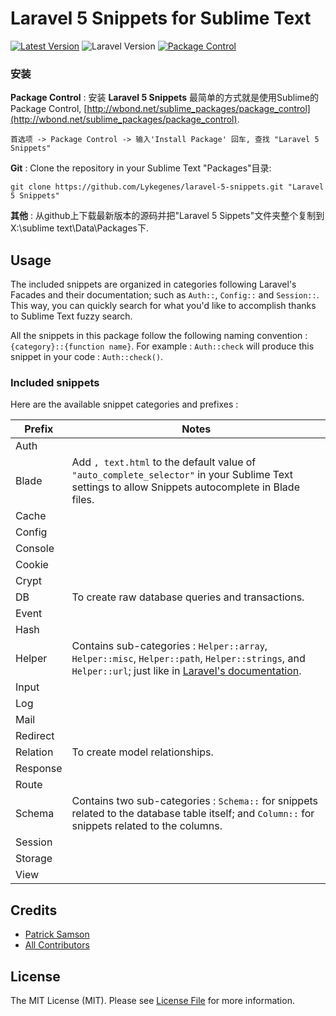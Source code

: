 # Laravel 5 Snippets for Sublime Text

[![Latest Version][ico-latest-version]][link-latest-version]
![Laravel Version][ico-laravel-version]
[![Package Control][ico-package-control]][link-package-control]

### 安装
**Package Control** :
安装 **Laravel 5 Snippets** 最简单的方式就是使用Sublime的 Package Control,  [http://wbond.net/sublime_packages/package_control](http://wbond.net/sublime_packages/package_control).

```
首选项 -> Package Control -> 输入'Install Package' 回车, 查找 "Laravel 5 Snippets"
```

**Git** :
Clone the repository in your Sublime Text "Packages"目录:

```
git clone https://github.com/Lykegenes/laravel-5-snippets.git "Laravel 5 Snippets"
```

**其他** :
从github上下载最新版本的源码并把"Laravel 5 Sippets"文件夹整个复制到X:\sublime text\Data\Packages下.

## Usage
The included snippets are organized in categories following Laravel's Facades and their documentation; such as `Auth::`, `Config::` and `Session::`.
This way, you can quickly search for what you'd like to accomplish thanks to Sublime Text fuzzy search.

All the snippets in this package follow the following naming convention : `{category}::{function name}`. For example : `Auth::check` will produce this snippet in your code : `Auth::check()`.

### Included snippets
Here are the available snippet categories and prefixes :

Prefix      | Notes
----------- | -------------
Auth  |
Blade  | Add `, text.html` to the default value of `"auto_complete_selector"` in your Sublime Text settings to allow Snippets autocomplete in Blade files.
Cache  |
Config  |
Console  |
Cookie  |
Crypt  |
DB  | To create raw database queries and transactions.
Event  |
Hash  |
Helper  | Contains sub-categories : `Helper::array`, `Helper::misc`, `Helper::path`, `Helper::strings`, and `Helper::url`; just like in [Laravel's documentation](http://laravel.com/docs/5.1/helpers#available-methods).
Input  |
Log  |
Mail |
Redirect  |
Relation | To create model relationships.
Response  |
Route  |
Schema  | Contains two sub-categories : `Schema::` for snippets related to the database table itself; and `Column::` for snippets related to the columns.
Session  |
Storage  |
View  |


## Credits

- [Patrick Samson][link-author]
- [All Contributors][link-contributors]

## License

The MIT License (MIT). Please see [License File](LICENSE.md) for more information.

[ico-package-control]: https://img.shields.io/packagecontrol/dt/Laravel%205%20Snippets.svg
[ico-latest-version]: https://img.shields.io/github/release/lykegenes/laravel-5-snippets.svg
[ico-laravel-version]: https://img.shields.io/badge/Laravel-5.1|5.2-orange.svg

[link-package-control]: https://packagecontrol.io/packages/Laravel%205%20Snippets
[link-latest-version]: https://github.com/Lykegenes/laravel-5-snippets/releases
[link-author]: https://github.com/lykegenes
[link-contributors]: ../../contributors

